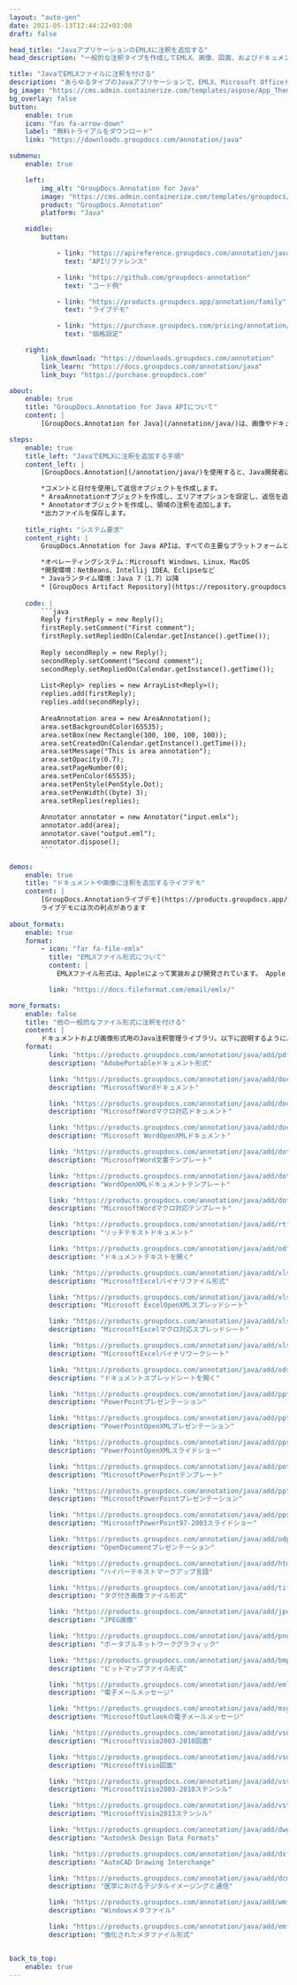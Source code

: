 ```yaml
---
layout: "auto-gen"
date: 2021-05-13T12:44:22+03:00
draft: false

head_title: "JavaアプリケーションのEMLXに注釈を追加する"
head_description: "一般的な注釈タイプを作成してEMLX、画像、図面、およびドキュメントファイル形式に追加するJava API."

title: "JavaでEMLXファイルに注釈を付ける"
description: "あらゆるタイプのJavaアプリケーションで、EMLX、Microsoft Officeドキュメント、画像、HTML、図面、およびその他のファイル形式に注釈を追加します."
bg_image: "https://cms.admin.containerize.com/templates/aspose/App_Themes/V3/images/bg/header1.png"
bg_overlay: false
button:
    enable: true
    icon: "fas fa-arrow-down"
    label: "無料トライアルをダウンロード"
    link: "https://downloads.groupdocs.com/annotation/java"

submenu:
    enable: true

    left:
        img_alt: "GroupDocs.Annotation for Java"
        image: "https://cms.admin.containerize.com/templates/groupdocs/images/product-logos/90x90-noborder/groupdocs-annotation-java.png"
        product: "GroupDocs.Annotation"
        platform: "Java"

    middle:
        button:

            - link: "https://apireference.groupdocs.com/annotation/java"
              text: "APIリファレンス"

            - link: "https://github.com/groupdocs-annotation"
              text: "コード例"

            - link: "https://products.groupdocs.app/annotation/family"
              text: "ライブデモ"

            - link: "https://purchase.groupdocs.com/pricing/annotation/java"
              text: "価格設定"

    right:
        link_download: "https://downloads.groupdocs.com/annotation"
        link_learn: "https://docs.groupdocs.com/annotation/java"
        link_buy: "https://purchase.groupdocs.com"

about:
    enable: true
    title: "GroupDocs.Annotation for Java APIについて"
    content: |
        [GroupDocs.Annotation for Java](/annotation/java/)は、画像やドキュメントファイル形式から注釈を作成、追加、編集、削除、抽出、エクスポートするための包括的なサポートを備えた、注釈管理用のネイティブJavaAPIです。ユーザーは、コメント、メモ、コメント、およびPDF、HTML、Microsoft Word文書、Excelスプレッドシート、Visioダイアグラム、PowerPointプレゼンテーション、図面、画像、およびその他の多くのファイル形式のテキスト、グラフィックス、透かしを含む13種類の注釈を簡単に抽出できます。注釈処理機能は、インポートされたドキュメントから注釈を正確に読み取ることができ、注釈のカスタマイズを実装した後、元のファイル形式または目的のファイル形式にエクスポートして戻すことができます。

steps:
    enable: true
    title_left: "JavaでEMLXに注釈を追加する手順"
    content_left: |
        [GroupDocs.Annotation](/annotation/java/)を使用すると、Java開発者は、いくつかの簡単な手順を実装することで、Javaベースのアプリケーション内のEMLXファイルにさまざまな注釈タイプを簡単に追加できます。

        *コメントと日付を使用して返信オブジェクトを作成します。
        * AreaAnnotationオブジェクトを作成し、エリアオプションを設定し、返信を追加します。
        * Annotatorオブジェクトを作成し、領域の注釈を追加します。
        *出力ファイルを保存します。
        
    title_right: "システム要求"
    content_right: |
        GroupDocs.Annotation for Java APIは、すべての主要なプラットフォームとオペレーティングシステムでサポートされています。以下のコードを実行する前に、システムに次の前提条件がインストールされていることを確認してください。

        *オペレーティングシステム：Microsoft Windows、Linux、MacOS
        *開発環境：NetBeans、Intellij IDEA、Eclipseなど
        * Javaランタイム環境：Java 7（1.7）以降
        * [GroupDocs Artifact Repository](https://repository.groupdocs.com/webapp/#/artifacts/browse/tree/General/repo/com/groupdocs/groupdocs-annotation)から最新バージョンのGroupDocs.AnnotationforJavaを入手してください。
        
    code: |
        ```java
        Reply firstReply = new Reply();
        firstReply.setComment("First comment");
        firstReply.setRepliedOn(Calendar.getInstance().getTime());
        
        Reply secondReply = new Reply();
        secondReply.setComment("Second comment");
        secondReply.setRepliedOn(Calendar.getInstance().getTime());
        
        List<Reply> replies = new ArrayList<Reply>();
        replies.add(firstReply);
        replies.add(secondReply);
        
        AreaAnnotation area = new AreaAnnotation();
        area.setBackgroundColor(65535);
        area.setBox(new Rectangle(100, 100, 100, 100));
        area.setCreatedOn(Calendar.getInstance().getTime());
        area.setMessage("This is area annotation");
        area.setOpacity(0.7);
        area.setPageNumber(0);
        area.setPenColor(65535);
        area.setPenStyle(PenStyle.Dot);
        area.setPenWidth((byte) 3);
        area.setReplies(replies);
        
        Annotator annotator = new Annotator("input.emlx");
        annotator.add(area);
        annotator.save("output.eml");
        annotator.dispose();
        ```
        
demos:
    enable: true
    title: "ドキュメントや画像に注釈を追加するライブデモ"
    content: |
        [GroupDocs.Annotationライブデモ](https://products.groupdocs.app/annotation/family)サイトにアクセスして、今すぐEMLXファイルに注釈を作成して追加します。  
        ライブデモには次の利点があります
        
about_formats:
    enable: true
    format:
        - icon: "far fa-file-emlx"
          title: "EMLXファイル形式について"
          content: |
            EMLXファイル形式は、Appleによって実装および開発されています。 Apple Mailアプリケーションは、EMLXファイル形式を使用して電子メールをエクスポートします。 EMLXファイルを開いて他のファイル形式に変換できる他のアプリケーションもあります。

          link: "https://docs.fileformat.com/email/emlx/"

more_formats:
    enable: false
    title: "他の一般的なファイル形式に注釈を付ける"
    content: |
        ドキュメントおよび画像形式用のJava注釈管理ライブラリ。以下に説明するように、一般的なファイル形式のいくつかに注釈プロパティを追加します。
    format: 
          link: "https://products.groupdocs.com/annotation/java/add/pdf"
          description: "AdobePortableドキュメント形式"

          link: "https://products.groupdocs.com/annotation/java/add/doc"
          description: "MicrosoftWordドキュメント"

          link: "https://products.groupdocs.com/annotation/java/add/docm"
          description: "MicrosoftWordマクロ対応ドキュメント"

          link: "https://products.groupdocs.com/annotation/java/add/docx"
          description: "Microsoft WordOpenXMLドキュメント"

          link: "https://products.groupdocs.com/annotation/java/add/dot"
          description: "MicrosoftWord文書テンプレート"

          link: "https://products.groupdocs.com/annotation/java/add/dotx"
          description: "WordOpenXMLドキュメントテンプレート"

          link: "https://products.groupdocs.com/annotation/java/add/dotm"
          description: "MicrosoftWordマクロ対応テンプレート"

          link: "https://products.groupdocs.com/annotation/java/add/rtf"
          description: "リッチテキストドキュメント"

          link: "https://products.groupdocs.com/annotation/java/add/odt"
          description: "ドキュメントテキストを開く"

          link: "https://products.groupdocs.com/annotation/java/add/xls"
          description: "MicrosoftExcelバイナリファイル形式"

          link: "https://products.groupdocs.com/annotation/java/add/xlsx"
          description: "Microsoft ExcelOpenXMLスプレッドシート"

          link: "https://products.groupdocs.com/annotation/java/add/xlsm"
          description: "MicrosoftExcelマクロ対応スプレッドシート"

          link: "https://products.groupdocs.com/annotation/java/add/xlsb"
          description: "MicrosoftExcelバイナリワークシート"

          link: "https://products.groupdocs.com/annotation/java/add/ods"
          description: "ドキュメントスプレッドシートを開く"

          link: "https://products.groupdocs.com/annotation/java/add/ppt"
          description: "PowerPointプレゼンテーション"

          link: "https://products.groupdocs.com/annotation/java/add/pptx"
          description: "PowerPointOpenXMLプレゼンテーション"

          link: "https://products.groupdocs.com/annotation/java/add/ppsx"
          description: "PowerPointOpenXMLスライドショー"

          link: "https://products.groupdocs.com/annotation/java/add/potm"
          description: "MicrosoftPowerPointテンプレート"

          link: "https://products.groupdocs.com/annotation/java/add/pptm"
          description: "MicrosoftPowerPointプレゼンテーション"

          link: "https://products.groupdocs.com/annotation/java/add/pps"
          description: "MicrosoftPowerPoint97-2003スライドショー"

          link: "https://products.groupdocs.com/annotation/java/add/odp"
          description: "OpenDocumentプレゼンテーション"

          link: "https://products.groupdocs.com/annotation/java/add/html"
          description: "ハイパーテキストマークアップ言語"

          link: "https://products.groupdocs.com/annotation/java/add/tiff"
          description: "タグ付き画像ファイル形式"

          link: "https://products.groupdocs.com/annotation/java/add/jpeg"
          description: "JPEG画像"

          link: "https://products.groupdocs.com/annotation/java/add/png"
          description: "ポータブルネットワークグラフィック"

          link: "https://products.groupdocs.com/annotation/java/add/bmp"
          description: "ビットマップファイル形式"

          link: "https://products.groupdocs.com/annotation/java/add/eml"
          description: "電子メールメッセージ"

          link: "https://products.groupdocs.com/annotation/java/add/msg"
          description: "MicrosoftOutlookの電子メールメッセージ"

          link: "https://products.groupdocs.com/annotation/java/add/vsd"
          description: "MicrosoftVisio2003-2010図面"

          link: "https://products.groupdocs.com/annotation/java/add/vsdx"
          description: "MicrosoftVisio図面"

          link: "https://products.groupdocs.com/annotation/java/add/vss"
          description: "MicrosoftVisio2003-2010ステンシル"

          link: "https://products.groupdocs.com/annotation/java/add/vst"
          description: "MicrosoftVisio2013ステンシル"

          link: "https://products.groupdocs.com/annotation/java/add/dwg"
          description: "Autodesk Design Data Formats"

          link: "https://products.groupdocs.com/annotation/java/add/dxf"
          description: "AutoCAD Drawing Interchange"

          link: "https://products.groupdocs.com/annotation/java/add/dcm"
          description: "医学におけるデジタルイメージングと通信"

          link: "https://products.groupdocs.com/annotation/java/add/wmf"
          description: "Windowsメタファイル"

          link: "https://products.groupdocs.com/annotation/java/add/emf"
          description: "強化されたメタファイル形式"


back_to_top:
    enable: true
---
```

